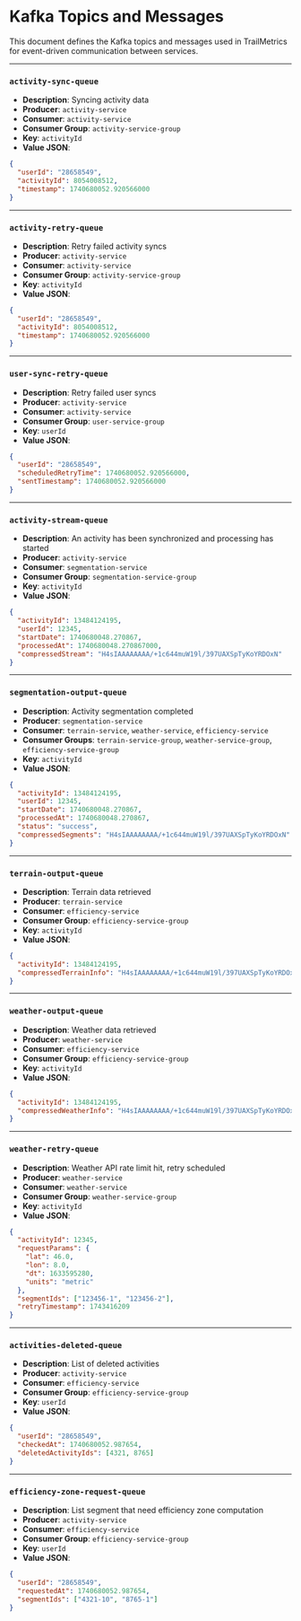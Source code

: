 # Kafka Topics and Messages

This document defines the Kafka topics and messages used in TrailMetrics for event-driven communication between services.

---

### `activity-sync-queue`

- **Description**: Syncing activity data
- **Producer**: `activity-service`
- **Consumer**: `activity-service`
- **Consumer Group**: `activity-service-group`
- **Key**: `activityId`
- **Value JSON**:

```json
{
  "userId": "28658549",
  "activityId": 8054008512,
  "timestamp": 1740680052.920566000
}
```

---

### `activity-retry-queue`

- **Description**: Retry failed activity syncs
- **Producer**: `activity-service`
- **Consumer**: `activity-service`
- **Consumer Group**: `activity-service-group`
- **Key**: `activityId`
- **Value JSON**:

```json
{
  "userId": "28658549",
  "activityId": 8054008512,
  "timestamp": 1740680052.920566000
}
```

---

### `user-sync-retry-queue`

- **Description**: Retry failed user syncs
- **Producer**: `activity-service`
- **Consumer**: `activity-service`
- **Consumer Group**: `user-service-group`
- **Key**: `userId`
- **Value JSON**:

```json
{
  "userId": "28658549",
  "scheduledRetryTime": 1740680052.920566000,
  "sentTimestamp": 1740680052.920566000
}
```

---

### `activity-stream-queue`

- **Description**: An activity has been synchronized and processing has started
- **Producer**: `activity-service`
- **Consumer**: `segmentation-service`
- **Consumer Group**: `segmentation-service-group`
- **Key**: `activityId`
- **Value JSON**:

```json
{
  "activityId": 13484124195,
  "userId": 12345,
  "startDate": 1740680048.270867,
  "processedAt": 1740680048.270867000,
  "compressedStream": "H4sIAAAAAAAA/+1c644muW19l/397UAXSpTyKoYRDOxN"
}
```

---

### `segmentation-output-queue`

- **Description**: Activity segmentation completed
- **Producer**: `segmentation-service`
- **Consumer**: `terrain-service`, `weather-service`, `efficiency-service`
- **Consumer Groups**: `terrain-service-group`, `weather-service-group`, `efficiency-service-group`
- **Key**: `activityId`
- **Value JSON**:

```json
{
  "activityId": 13484124195,
  "userId": 12345,
  "startDate": 1740680048.270867,
  "processedAt": 1740680048.270867,
  "status": "success",
  "compressedSegments": "H4sIAAAAAAAA/+1c644muW19l/397UAXSpTyKoYRDOxN"
}
```

---

### `terrain-output-queue`

- **Description**: Terrain data retrieved
- **Producer**: `terrain-service`
- **Consumer**: `efficiency-service`
- **Consumer Group**: `efficiency-service-group`
- **Key**: `activityId`
- **Value JSON**:

```json
{
  "activityId": 13484124195,
  "compressedTerrainInfo": "H4sIAAAAAAAA/+1c644muW19l/397UAXSpTyKoYRDOxN"
}
```

---

### `weather-output-queue`

- **Description**: Weather data retrieved
- **Producer**: `weather-service`
- **Consumer**: `efficiency-service`
- **Consumer Group**: `efficiency-service-group`
- **Key**: `activityId`
- **Value JSON**:

```json
{
  "activityId": 13484124195,
  "compressedWeatherInfo": "H4sIAAAAAAAA/+1c644muW19l/397UAXSpTyKoYRDOxN"
}
```

---

### `weather-retry-queue`

- **Description**: Weather API rate limit hit, retry scheduled
- **Producer**: `weather-service`
- **Consumer**: `weather-service`
- **Consumer Group**: `weather-service-group`
- **Key**: `activityId`
- **Value JSON**:

```json
{
  "activityId": 12345,
  "requestParams": {
    "lat": 46.0,
    "lon": 8.0,
    "dt": 1633595280,
    "units": "metric"
  },
  "segmentIds": ["123456-1", "123456-2"],
  "retryTimestamp": 1743416209
}
```

---

### `activities-deleted-queue`

- **Description**: List of deleted activities
- **Producer**: `activity-service`
- **Consumer**: `efficiency-service`
- **Consumer Group**: `efficiency-service-group`
- **Key**: `userId`
- **Value JSON**:

```json
{
  "userId": "28658549",
  "checkedAt": 1740680052.987654,
  "deletedActivityIds": [4321, 8765]
}
```

---

### `efficiency-zone-request-queue`

- **Description**: List segment that need efficiency zone computation
- **Producer**: `activity-service`
- **Consumer**: `efficiency-service`
- **Consumer Group**: `efficiency-service-group`
- **Key**: `userId`
- **Value JSON**:

```json
{
  "userId": "28658549",
  "requestedAt": 1740680052.987654,
  "segmentIds": ["4321-10", "8765-1"]
}
```
